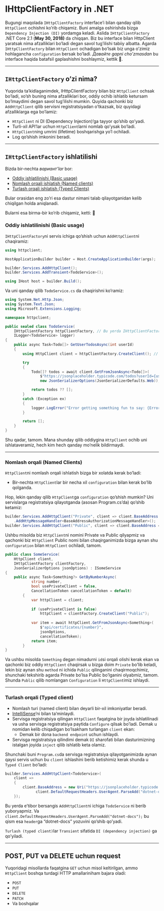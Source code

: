 # IHttpClientFactory in .NET

Bugungi maqolada `IHttpClientFactory` interface’i bilan qanday qilib `HttpClient` ochishni ko’rib chiqamiz. Buni amalga oshirishda bizga `Dependency Injection (DI)` yordamga keladi. Aslida `IHttpClientFactory` .NET Core 2.1 (**May 30, 2018)** da chiqqan. Biz bu interface bilan HttpClient yaratsak nima afzalliklari bo’ladi degan savol tug’ilishi tabiiy albatta. Agarda `IHttpClientFactory` bilan `HttpClient` ochadigan bo’lsak biz unga o’zimiz hohlagancha `configuration`  bersak bo’ladi. *Давайте gapni cho’zmasdan* bu interface haqida batafsil gaplashishni boshlaymiz, kettik 🚀.

---

## `IHttpClientFactory` o’zi nima?

Yuqorida ta’kidlaganimdek, IHttpClientFactory bilan biz `HttpClient` ochsak bo’ladi, xo’sh buning nima afzalliklari bor, oddiy ochib ishlatib ketursam bo’lmaydimi degan savol tug’ilishi mumkin. Quyida qachonki biz `AddHttpClient` qilib servisni registratsiyadan o’tkazsak, biz quyidagi afzalliklarga ega bo’lamiz:

- `HttpClient` ni DI (Dependency Injection)’ga tayyor qo’shib qo’yadi.
- Turli-xil API’lar uchun `HttpClient`larni nomlab qo’ysak bo’ladi.
- `HttpClient`ning umrini (lifetime) boshqarishga yo’l ochiladi.
- Log qo’shish imkonini beradi.

---

## `IHttpClientFactory` ishlatilishi

Bizda bir-nechta *вариант’lar* bor:

- [Oddiy ishlatilinishi (Basic usage)](https://www.notion.so/IHttpClientFactory-in-NET-16b7df59bb4d803889adcd88bd086017?pvs=21)
- [Nomlash orqali ishlatish (Named clients)](https://www.notion.so/IHttpClientFactory-in-NET-16b7df59bb4d803889adcd88bd086017?pvs=21)
- [Turlash orqali ishlatish (Typed Clients)](https://www.notion.so/IHttpClientFactory-in-NET-16b7df59bb4d803889adcd88bd086017?pvs=21)

Bular orasidan eng zo’ri esa dastur nimani talab qilayotganidan kelib chiqilgan holda aniqlanadi.

Bularni esa birma-bir ko’rib chiqamiz, ketti: 🚀

### Oddiy ishlatilinishi (Basic usage)

`IHttpClientFactory`ni servis ichiga qo’shish uchun `AddHttpClient`ni chaqiramiz:

```csharp
using httpclient;

HostApplicationBuilder builder = Host.CreateApplicationBuilder(args);

builder.Services.AddHttpClient();
builder.Services.AddTransient<TodoService>();

using IHost host = builder.Build();
```

Va uni qanday qilib `TodoService.cs` da chaqirishni ko’ramiz:

```csharp
using System.Net.Http.Json;
using System.Text.Json;
using Microsoft.Extensions.Logging;

namespace httpclient;

public sealed class TodoService(
    IHttpClientFactory httpClientFactory, // Bu yerda IHttpClientFactoryni inject qilamiz
    ILogger<TodoService> logger)
{
    public async Task<Todo[]> GetUserTodosAsync(int userId)
    {
        using HttpClient client = httpClientFactory.CreateClient(); // Client ochamiz

        try
        {
            Todo[]? todos = await client.GetFromJsonAsync<Todo[]>(
                $"https://jsonplaceholder.typicode.com/todos?userId={userId}",
                new JsonSerializerOptions(JsonSerializerDefaults.Web)); // Va uni ishlatamiz

            return todos ?? [];
        }
        catch (Exception ex)
        {
            logger.LogError("Error getting something fun to say: {Error}", ex);
        }

        return [];
    }
}
```

Shu qadar, tamom. Mana shunday qilib oddiygina `HttpClient` ochib uni ishlataveramiz, hech kim hech qanday mo’nelik bildirmaydi.

---

### Nomlash orqali (Named Clients)

`HttpClient`ni nomlash orqali ishlatish bizga bir xolatda kerak bo’ladi:

- Bir-nechta `HttpClient`lar bir necha xil `configuration` bilan kerak bo’lib qolganda.

Hop, lekin qanday qilib `HttpClient`ga `configuration` qo’shish mumkin? Uni servislarga registratsiya qilayotganda (asosan Program.cs’da) qo’shib ketamiz:

```csharp
builder.Services.AddHttpClient("Private", client => client.BaseAddress = new Uri(builder.HostEnvironment.BaseAddress))
    .AddHttpMessageHandler<BaseAddressAuthorizationMessageHandler>();
builder.Services.AddHttpClient("Public", client => client.BaseAddress = new Uri(builder.HostEnvironment.BaseAddress));
```

Ushbu misolda biz `HttpClient`ni nomini Private va Public qilyapmiz va qachonki biz `HttpClient` Public nomi bilan chaqirganimizda bizga aynan shu `configuration` bilan `HttpClient` ochiladi, tamom. 

```csharp
public class SomeService(
    HttpClient client,
    IHttpClientFactory clientFactory,
    JsonSerializerOptions jsonOptions) : ISomeService
{
	public async Task<Something?> GetByNumberAsync(
	        string number, 
	        bool usePrivateClient = false,
	        CancellationToken cancellationToken = default)
	    {  
	        var httpClient = client;
	
	        if (usePrivateClient is false)
	            httpClient = clientFactory.CreateClient("Public");
	
	        var item = await httpClient.GetFromJsonAsync<Something>(
	            $"api/certificates/{number}",
	            jsonOptions,
	            cancellationToken);
	        return item;
	    }
}
```

Va ushbu misolda `Something` degan nimadurni `id`si orqali olishi kerak ekan va qachonki biz oddiy `HttpClient` chaqirsak u bizga doim `Private` bo’lib keladi, lekin biz aynan shu `method` ni ichida `Public` qilinganini chaqirmoqchimiz, shunchaki tekshirib agarda Private bo’lsa Public bo’lganini olyabmiz, tamom. Shunda `Public` qilib nomlangan `Configuration` li `HttpClient`imiz ishlaydi.

---

### Turlash orqali (Typed client)

- Nomlash turi (named client) bilan deyarli bir-xil imkoniyatlar beradi.
- [IntelliSense](https://learn.microsoft.com/en-us/visualstudio/ide/using-intellisense)’ni bilan ta’minlaydi.
- Servisga registratsiya qilingan `HttpClient` faqatgina bir joyda ishlatilinadi va usha servisga registratsiya paytida `Configure` qilsak bo’ladi. Demak u nomidan kelib chiqadigan bo’lsakham turlangan `client` ekan:
    - Demak bir dona `backend endpoint` uchun ishlaydi.
- Servisga registratsiya qilindimi demak `DI` sharofati bilan dasturimizning istalgan joyida `inject` qilib ishlatib keta olamiz.

Shunchaki buni `Program.cs`da servisga registratsiya qilayotganimizda aynan qaysi servis uchun bu `client` ishlashini berib ketishimiz kerak shunda u `Typed Client` bo’ladi:

```csharp
builder.Services.AddHttpClient<TodoService>(
    client =>
    {
        client.BaseAddress = new Uri("https://jsonplaceholder.typicode.com/");
			  client.DefaultRequestHeaders.UserAgent.ParseAdd("dotnet-docs");
    });
```

Bu yerda e’tibor bersangis `AddHttpClient`ni ichiga `TodoService` ni berib yuboryapmiz. Va `client.DefaultRequestHeaders.UserAgent.ParseAdd("dotnet-docs");` bu qism esa `header`ga “dotnet-docs” yozuvini qo’shib qo’yadi.

`Turlash (typed client)`lar `Transient` sifatida `DI (dependency injection)` ga qo’yiladi.

---

## POST, PUT va DELETE uchun request

Yuqoridagi misollarda faqatgina `GET` uchun misol keltirilgan, ammo `HttpClient` boshqa turdagi HTTP amallariniham bajara oladi:

- `POST`
- `PUT`
- `DELETE`
- `PATCH`
- Va boshqalar